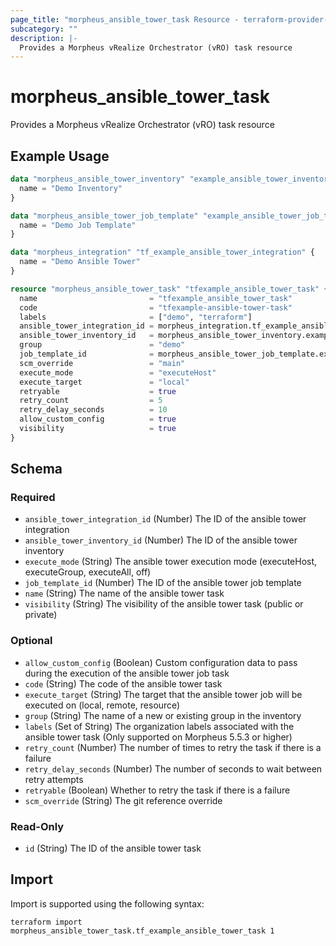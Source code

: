 ```yaml
---
page_title: "morpheus_ansible_tower_task Resource - terraform-provider-morpheus"
subcategory: ""
description: |-
  Provides a Morpheus vRealize Orchestrator (vRO) task resource
---
```


# morpheus_ansible_tower_task

Provides a Morpheus vRealize Orchestrator (vRO) task resource

## Example Usage

```terraform
data "morpheus_ansible_tower_inventory" "example_ansible_tower_inventory" {
  name = "Demo Inventory"
}

data "morpheus_ansible_tower_job_template" "example_ansible_tower_job_template" {
  name = "Demo Job Template"
}

data "morpheus_integration" "tf_example_ansible_tower_integration" {
  name = "Demo Ansible Tower"
}

resource "morpheus_ansible_tower_task" "tfexample_ansible_tower_task" {
  name                         = "tfexample_ansible_tower_task"
  code                         = "tfexample-ansible-tower-task"
  labels                       = ["demo", "terraform"]
  ansible_tower_integration_id = morpheus_integration.tf_example_ansible_tower_integration.id
  ansible_tower_inventory_id   = morpheus_ansible_tower_inventory.example_ansible_tower_inventory.value
  group                        = "demo"
  job_template_id              = morpheus_ansible_tower_job_template.example_ansible_tower_job_template.value
  scm_override                 = "main"
  execute_mode                 = "executeHost"
  execute_target               = "local"
  retryable                    = true
  retry_count                  = 5
  retry_delay_seconds          = 10
  allow_custom_config          = true
  visibility                   = true
}
```

<!-- schema generated by tfplugindocs -->
## Schema

### Required

- `ansible_tower_integration_id` (Number) The ID of the ansible tower integration
- `ansible_tower_inventory_id` (Number) The ID of the ansible tower inventory
- `execute_mode` (String) The ansible tower execution mode (executeHost, executeGroup, executeAll, off)
- `job_template_id` (Number) The ID of the ansible tower job template
- `name` (String) The name of the ansible tower task
- `visibility` (String) The visibility of the ansible tower task (public or private)

### Optional

- `allow_custom_config` (Boolean) Custom configuration data to pass during the execution of the ansible tower job task
- `code` (String) The code of the ansible tower task
- `execute_target` (String) The target that the ansible tower job will be executed on (local, remote, resource)
- `group` (String) The name of a new or existing group in the inventory
- `labels` (Set of String) The organization labels associated with the ansible tower task (Only supported on Morpheus 5.5.3 or higher)
- `retry_count` (Number) The number of times to retry the task if there is a failure
- `retry_delay_seconds` (Number) The number of seconds to wait between retry attempts
- `retryable` (Boolean) Whether to retry the task if there is a failure
- `scm_override` (String) The git reference override

### Read-Only

- `id` (String) The ID of the ansible tower task

## Import

Import is supported using the following syntax:

```shell
terraform import morpheus_ansible_tower_task.tf_example_ansible_tower_task 1
```
